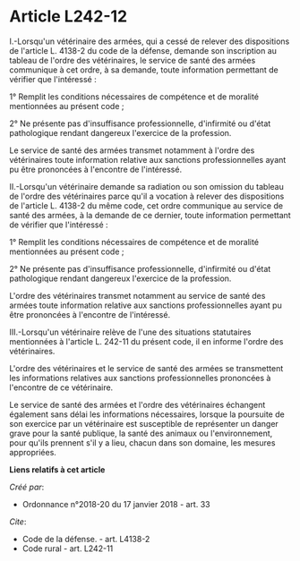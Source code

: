 # Article L242-12

I.-Lorsqu'un vétérinaire des armées, qui a cessé de relever des dispositions de l'article L. 4138-2 du code de la défense,
demande son inscription au tableau de l'ordre des vétérinaires, le service de santé des armées communique à cet ordre, à sa
demande, toute information permettant de vérifier que l'intéressé : 

1° Remplit les conditions nécessaires de compétence et de moralité mentionnées au présent code ; 

2° Ne présente pas d'insuffisance professionnelle, d'infirmité ou d'état pathologique rendant dangereux l'exercice de la
profession. 

Le service de santé des armées transmet notamment à l'ordre des vétérinaires toute information relative aux sanctions
professionnelles ayant pu être prononcées à l'encontre de l'intéressé. 

II.-Lorsqu'un vétérinaire demande sa radiation ou son omission du tableau de l'ordre des vétérinaires parce qu'il a vocation
à relever des dispositions de l'article L. 4138-2 du même code, cet ordre communique au service de santé des armées, à la
demande de ce dernier, toute information permettant de vérifier que l'intéressé : 

1° Remplit les conditions nécessaires de compétence et de moralité mentionnées au présent code ; 

2° Ne présente pas d'insuffisance professionnelle, d'infirmité ou d'état pathologique rendant dangereux l'exercice de la
profession. 

L'ordre des vétérinaires transmet notamment au service de santé des armées toute information relative aux sanctions
professionnelles ayant pu être prononcées à l'encontre de l'intéressé. 

III.-Lorsqu'un vétérinaire relève de l'une des situations statutaires mentionnées à l'article L. 242-11 du présent code, il
en informe l'ordre des vétérinaires. 

L'ordre des vétérinaires et le service de santé des armées se transmettent les informations relatives aux sanctions
professionnelles prononcées à l'encontre de ce vétérinaire. 

Le service de santé des armées et l'ordre des vétérinaires échangent également sans délai les informations nécessaires,
lorsque la poursuite de son exercice par un vétérinaire est susceptible de représenter un danger grave pour la santé
publique, la santé des animaux ou l'environnement, pour qu'ils prennent s'il y a lieu, chacun dans son domaine, les mesures
appropriées.

**Liens relatifs à cet article**

_Créé par_:

  - Ordonnance n°2018-20 du 17 janvier 2018 - art. 33

_Cite_:

  - Code de la défense. - art. L4138-2
  - Code rural - art. L242-11

